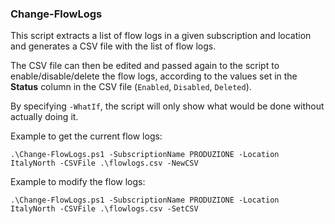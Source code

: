 ### Change-FlowLogs

This script extracts a list of flow logs in a given subscription and location and generates a CSV file with the list of flow logs.

The CSV file can then be edited and passed again to the script to enable/disable/delete the flow logs, according to the values set in the **Status** column in the CSV file (`Enabled`, `Disabled`, `Deleted`).

By specifying `-WhatIf`, the script will only show what would be done without actually doing it.

Example to get the current flow logs:

    .\Change-FlowLogs.ps1 -SubscriptionName PRODUZIONE -Location ItalyNorth -CSVFile .\flowlogs.csv -NewCSV

Example to modify the flow logs:

    .\Change-FlowLogs.ps1 -SubscriptionName PRODUZIONE -Location ItalyNorth -CSVFile .\flowlogs.csv -SetCSV
